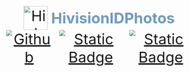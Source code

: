 <div style="display: flex; flex-direction: column; justify-content: center; align-items: center; text-align: center; font-size: 40px;">
  <div style="display: flex; align-items: center;">
    <img src="https:/.jpeg" alt="HivisionIDPhotos" style="width: 65px; height: 65px; margin-right: 10px;" onerror="this.style.display='none';" loading="lazy">
    <b style="color: #6e9abb;">HivisionIDPhotos</b>
  </div>
  <div style="display: flex; justify-content: center; align-items: center; text-align: center;">
      <a href="https://n"><img alt="Github" src="https://img.shields.io/static/v1?label=GitHub&message=GitHub&color=black"></a> &ensp;
      <a href="https://blz" target="_blank"><img alt="Static Badge" src="https://img.shields.io/badge/Blog-博客-4cb55e"></a> &ensp;
      <a href="https://github.com/Zeytos/blob/master/docs/api_EN.md" target="_blank"><img alt="Static Badge" src="https://img.shields.io/badge/API_Docs-API文档-315bce"></a>
  </div>
</div>
